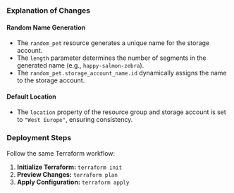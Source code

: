 ### Explanation of Changes

#### Random Name Generation
- The `random_pet` resource generates a unique name for the storage account. 
- The `length` parameter determines the number of segments in the generated name (e.g., `happy-salmon-zebra`).
- The `random_pet.storage_account_name.id` dynamically assigns the name to the storage account.

#### Default Location
- The `location` property of the resource group and storage account is set to `"West Europe"`, ensuring consistency.

### Deployment Steps
Follow the same Terraform workflow:
1. **Initialize Terraform:** `terraform init`
2. **Preview Changes:** `terraform plan`
3. **Apply Configuration:** `terraform apply`
